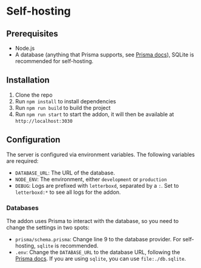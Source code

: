 # Self-hosting

## Prerequisites

- Node.js
- A database (anything that Prisma supports, see [Prisma docs](https://www.prisma.io/docs/database-engines/list-of-database-engines)), SQLite is recommended for self-hosting.

## Installation

1. Clone the repo
2. Run `npm install` to install dependencies
3. Run `npm run build` to build the project
4. Run `npm run start` to start the addon, it will then be available at `http://localhost:3030`

## Configuration

The server is configured via environment variables. The following variables are required:

- `DATABASE_URL`: The URL of the database.
- `NODE_ENV`: The environment, either `development` or `production`
- `DEBUG`: Logs are prefixed with `letterboxd`, separated by a `:`. Set to `letterboxd:*` to see all logs for the addon.

### Databases

The addon uses Prisma to interact with the database, so you need to change the settings in two spots:

- `prisma/schema.prisma`: Change line 9 to the database provider. For self-hosting, `sqlite` is recommended.
- `.env`: Change the `DATABASE_URL` to the database URL, following the [Prisma docs](https://www.prisma.io/docs/reference/database-reference/connection-urls). If you are using `sqlite`, you can use `file:./db.sqlite`.
